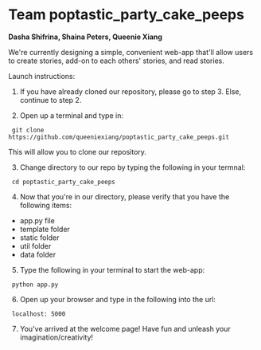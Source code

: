 # Team poptastic_party_cake_peeps
<b>Dasha Shifrina, Shaina Peters, Queenie Xiang</b> 

We're currently designing a simple, convenient web-app that'll allow users to create stories, add-on to each others' stories, and read stories. 


Launch instructions:
1. If you have already cloned our repository, please go to step 3. Else, continue to step 2. 

2. Open up a terminal and type in:
<pre><code> git clone https://github.com/queeniexiang/poptastic_party_cake_peeps.git </code></pre>
This will allow you to clone our repository. 

3. Change directory to our repo by typing the following in your termnal:
<pre><code> cd poptastic_party_cake_peeps </code></pre>

4. Now that you're in our directory, please verify that you have the following items:
* app.py file
* template folder 
* static folder
* util folder
* data folder 

5. Type the following in your terminal to start the web-app:
<pre><code> python app.py </code></pre>

6. Open up your browser and type in the following into the url:
<pre><code> localhost: 5000 </code></pre>

7. You've arrived at the welcome page! Have fun and unleash your imagination/creativity! 

